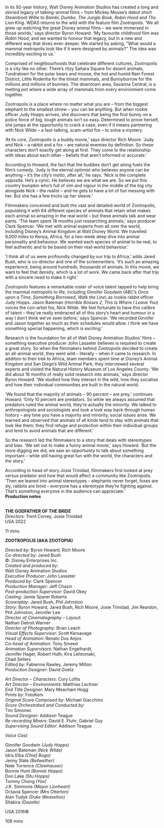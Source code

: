 
In its 92-year history, Walt Disney Animation Studios has created a long and storied legacy of talking-animal films – from Mickey Mouse’s debut short _Steamboat Willie_ to _Bambi_, _Dumbo_, _The Jungle_ _Book_, _Robin Hood_ and _The_ _Lion_ _King_. WDAS returns to the wild with the feature film _Zootropolis_. ‘We all grew up watching the great Disney animal films – we were immersed in those worlds,’ says director Byron Howard. ‘My favourite childhood film was _Robin_ _Hood_, and we wanted to honour that legacy, but in a new and different way that dives even deeper. We started by asking, “What would a mammal metropolis look like if it were designed by animals?” The idea was incredibly exciting to us.’

Comprised of neighbourhoods that celebrate different cultures, Zootropolis is a city like no other. There’s ritzy Sahara Square for desert animals, Tundratown for the polar bears and moose, the hot and humid Rain Forest District, Little Rodentia for the tiniest mammals, and Bunnyburrow for the millions and millions of bunnies. The downtown area, Savanna Central, is a melting pot where a wide array of mammals from every environment come together.

Zootropolis is a place where no matter what you are – from the biggest elephant to the smallest shrew – you can be anything. But when rookie officer Judy Hopps arrives, she discovers that being the first bunny on a police force of big, tough animals isn’t so easy. Determined to prove herself, she jumps at the opportunity to crack a case, even if it means partnering with Nick Wilde – a fast-talking, scam-artist fox – to solve a mystery.

‘At its core, _Zootropolis_ is a buddy movie,’ says director Rich Moore. ‘Judy and Nick – a rabbit and a fox – are natural enemies by definition. So these characters don’t exactly get along at first. They come to the relationship with ideas about each other – beliefs that aren’t informed or accurate.’

According to Howard, the fact that the buddies don’t get along fuels the film’s comedy. ‘Judy is the eternal optimist who believes anyone can be anything – it’s the city’s motto, after all,’ he says. ‘Nick is the complete opposite. He’s a cynic. He believes we are what we are. So we put this country bumpkin who’s full of vim and vigour in the middle of the big city alongside Nick – the realist – and he gets to have a lot of fun messing with her. But she has a few tricks up her sleeve.’

Filmmakers conceived and built the vast and detailed world of Zootropolis, populating it with 64 different species of animals that retain what makes each animal so amazing in the real world – but these animals talk and wear pants. ‘The team spent 18 months just researching animals,’ says producer Clark Spencer. ‘We met with animal experts from all over the world, including Disney’s Animal Kingdom at Walt Disney World. We travelled 9,000 miles to Kenya, Africa, for a two-week deep dive into animal personality and behaviour. We wanted each species of animal to be real, to feel authentic and to be based on their real-world behaviour.’

‘I think all of us were profoundly changed by our trip to Africa,’ adds Jared Bush, who is co-director and one of the screenwriters. ‘It’s such an amazing experience, being around hundreds, thousands of animals. In this movie, we want to feel that density, which is a lot of work. We came back after that trip with a sincere need to make it right.’

_Zootropolis_ features a remarkable roster of voice talent tapped to help bring the mammal metropolis to life, including Ginnifer Goodwin (ABC’s _Once upon a_ _Time_, _Something Borrowed_, _Walk the Line_) as rookie rabbit officer Judy Hopps. Jason Bateman (_Horrible_ _Bosses_ _2_, _This Is Where I Leave You_) voices the con-artist fox, Nick Wilde. We feel fortunate to have this calibre of talent – they’ve really embraced all of this story’s heart and humour in a way I don’t think we’ve seen before,’ says Spencer. ‘We recorded Ginnifer and Jason together as much as their schedules would allow. I think we have something special happening, which is exciting.’

Research is the foundation for all of Walt Disney Animation Studios’ films – something executive producer John Lasseter believes is required to create a great story. So when the filmmakers behind _Zootropolis_ decided to create an all-animal world, they went wild – literally – when it came to research. In addition to their trek to Africa, team members spent time at Disney’s Animal Kingdom and San Diego’s Wild Animal Park; they interviewed several experts and visited the Natural History Museum of Los Angeles County. ‘We did about 18 months of really solid research into animals,’ says director Byron Howard. ‘We studied how they interact in the wild, how they socialise and how their individual communities are built in the natural world.

‘We found that the majority of animals – 90 percent – are prey,’ continues Howard. ‘Only 10 percent are predators. So while we always assumed that predators ruled the animal world, they’re actually the minority. We talked to anthropologists and sociologists and took a look way back through human history – any time you have a majority and minority, social issues arise. We learned and observed that animals of all kinds tend to stay with animals that look like them; they find refuge and protection within their individual groups and tend to avoid animals that are different.’

So the research led the filmmakers to a story that deals with stereotypes and bias. ‘We set out to make a funny animal movie,’ says Howard. ‘But the more digging we did, we saw an opportunity to talk about something important – while still having great fun with the world, the characters and the story.’

According to head of story Josie Trinidad, filmmakers first looked at prey versus predator and how that would affect a community like Zootropolis. ‘Then we leaned into animal stereotypes – elephants never forget, foxes are sly, rabbits are timid – everyone has a stereotype they’re fighting against. That’s something everyone in the audience can appreciate.’  
**Production notes**
<br><br>

**THE GODFATHER OF THE BRIDE**  
_Directors:_ Trent Correy, Josie Trinidad  
USA 2022

11 mins

**ZOOTROPOLIS (AKA ZOOTOPIA)**

_Directed by_: Byron Howard, Rich Moore  
_Co-directed by_: Jared Bush  
©: Disney Enterprises Inc.  
_Created and produced by_:  
Walt Disney Animation Studios  
_Executive Producer_: John Lasseter  
_Produced by_: Clark Spencer  
_Production Manager_: Jeff Chasin  
_Post-production Supervisor_: David Okey  
_Casting_: Jamie Sparer Roberts  
_Screenplay_: Jared Bush, Phil Johnston  
_Story_: Byron Howard, Jared Bush, Rich Moore, Josie Trinidad, Jim Reardon, Phil Johnston, Jennifer Lee  
_Director of Cinematography – Layout_:  
Nathan Detroit Warner  
_Director of Photography_: Brian Leach  
_Visual Effects Supervisor_: Scott Kersavage  
_Head of Animation_: Renato Dos Anjos  
_Co-head of Animation_: Tony Smeed  
_Animation Supervisors_: Nathan Engelhardt,  
Jennifer Hager, Robert Huth, Kira Lehtomaki,  
Chad Sellers  
_Edited by_: Fabienne Rawley, Jeremy Milton  
_Production Designer_: David Goetz

_Art Director – Characters_: Cory Loftis  
_Art Director – Environments_: Matthias Lechner  
_End Title Designer_: Mary Meacham Hogg  
_Prints by_: FotoKem  
_Original Score Composed by_: Michael Giacchino  
_Score Orchestrated and Conducted by_:  
Tim Simonec  
_Sound Designer_: Addison Teague  
_Re-recording Mixers_: David E. Fluhr, Gabriel Guy  
_Supervising Sound Editor_: Addison Teague

_Voice Cast:_

Ginnifer Goodwin _(Judy Hopps)_  
Jason Bateman _(Nick Wilde)_  
Idris Elba _(Chief Bogo)_  
Jenny Slate _(Bellwether)_  
Nate Torrence _(Clawhauser)_  
Bonnie Hunt _(Bonnie Hopps)_  
Don Lake _(Stu Hopps)_  
Tommy Chong _(Yax)_  
J.K. Simmons _(Mayor Lionheart)_  
Octavia Spencer _(Mrs Otterton)_  
Alan Tudyk _(Duke Weaselton)_  
Shakira _(Gazelle)_

USA 2016©

108 mins
<!--stackedit_data:
eyJoaXN0b3J5IjpbMzAyNjQ2MTE2XX0=
-->